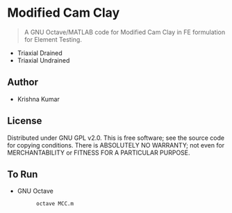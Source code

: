 Modified Cam Clay
=================

> A GNU Octave/MATLAB code for Modified Cam Clay in FE formulation for Element Testing.

* Triaxial Drained
* Triaxial Undrained

## Author
*   Krishna Kumar

## License
Distributed under GNU GPL v2.0. This is free software; see the source code for copying conditions.
There is ABSOLUTELY NO WARRANTY; not even for MERCHANTABILITY or FITNESS FOR A PARTICULAR PURPOSE.

## To Run
* GNU Octave


			octave MCC.m

